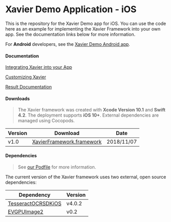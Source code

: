 # Xavier Demo Application - iOS

This is the repository for the Xavier Demo app for iOS. You can use the code here as an example for implementing the Xavier Framework into your own app.
See the documentation links below for more information.

For **Android** developers, see the [Xavier Demo Android app](https://gitlab.com/blackshark-developers/xavier-demo-android).

#### Documentation

[Integrating Xavier into your App](./documentation/integration.md)

[Customizing Xavier](./documentation/customization.md)

[Result Documentation](./documentation/result-mapping.md)

#### Downloads
> The Xavier framework was created with **Xcode Version 10.1** and **Swift 4.2**. The deployment supports **iOS 10+**. External dependencies are managed using Cocopods.


| Version | Download | Date |
|---------|----------|------|
| v1.0 | [XavierFramework.framework](./downloads/v1.0/XavierFramework.framework.zip) | 2018/11/07 |

#### Dependencies
> See [our Podfile](./XavierDemoiOS/Podfile) for more information.

The current version of the Xavier framework uses two external, open source dependencies:

| Dependency | Version |
|------------|---------|
| [TesseractOCRSDKiOS](https://github.com/msgrizz/TesseractOCRSDKiOS) | v4.0.2 |
| [EVGPUImage2](https://github.com/BradLarson/GPUImage2) | v0.2 |

